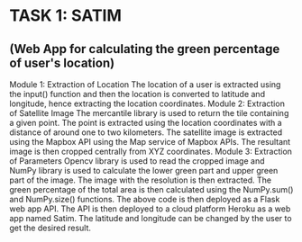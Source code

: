 # TASK 1: SATIM
## (Web App for calculating the green percentage of user's location)
Module 1: Extraction of Location
The location of a user is extracted using the input() function and then the location is converted to latitude and longitude, hence extracting the location coordinates. 
Module 2: Extraction of Satellite Image
The mercantile library is used to return the tile containing a given point. The point is extracted using the location coordinates with a distance of around one to two kilometers. The satellite image is extracted using the Mapbox API using the Map service of Mapbox APIs. The resultant image is then cropped centrally from XYZ coordinates. 
Module 3: Extraction of Parameters
Opencv library is used to read the cropped image and NumPy library is used to calculate the lower green part and upper green part of the image. The image with the resolution is then extracted. The green percentage of the total area is then calculated using the NumPy.sum() and NumPy.size() functions.
The above code is then deployed as a Flask web app API. The API is then deployed to a cloud platform Heroku as a web app named Satim. The latitude and longitude can be changed by the user to get the desired result.
